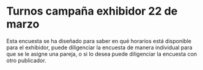 # Turnos campaña exhibidor 22 de marzo 
Esta encuesta se ha diseñado para saber en qué horarios está disponible para el exhibidor, puede diligenciar la encuesta de manera individual para que se le asigne una pareja, o si lo desea puede diligenciar la encuesta con otro publicador. 
<!DOCTYPE html>
<html lang="es">
<head>
    <meta charset="UTF-8">
    <meta name="viewport" content="width=device-width, initial-scale=1.0">
    <title>Selecciona tu Turno</title>
    <script type="module">
        // Importar Firebase 9+
        import { initializeApp } from "https://www.gstatic.com/firebasejs/9.6.1/firebase-app.js";
        import { getDatabase, ref, get, set, onValue } from "https://www.gstatic.com/firebasejs/9.6.1/firebase-database.js";

        // Configuración de Firebase (reemplaza con tus credenciales)
        const firebaseConfig = {
  apiKey: "AIzaSyBnm4eifYOOoZ_H03Q0IOCmCs2E1ARPKQ0",
  authDomain: "exhibidores-37a1e.firebaseapp.com",
   databaseURL: "https://exhibidores-37a1e-default-rtdb.firebaseio.com/",
  projectId: "exhibidores-37a1e",
  storageBucket: "exhibidores-37a1e.firebasestorage.app",
  messagingSenderId: "832454027212",
  appId: "1:832454027212:web:50dabadc51b3a559145f69",
  measurementId: "G-2BZD17QEL0"
};

       // Inicializar Firebase
        const app = initializeApp(firebaseConfig);
        const database = getDatabase(app);

        // Lista de turnos disponibles
        const turnos = [
            { hora: '07:00 - 09:00', punto: 'Punto Tibabuyes' },
            { hora: '09:00 - 11:00', punto: 'Punto Tibabuyes'' },
            { hora: '11:00 - 1:00 p.m.', punto: 'Punto Tibabuyes'' },
            { hora: '07:00 - 09:00', punto: 'Punto 2' },
            { hora: '09:00 - 11:00', punto: 'Punto 2' },
            { hora: '11:00 - 13:00', punto: 'Punto 2' },
            { hora: '07:00 - 09:00', punto: 'Punto 3' },
            { hora: '09:00 - 11:00', punto: 'Punto 3' },
            { hora: '11:00 - 13:00', punto: 'Punto 3' }
        ];

        // Cargar los turnos y mostrar los ocupados
        function cargarTurnos() {
            const turnosContainer = document.getElementById("turnos");
            turnosContainer.innerHTML = "";

            const turnosRef = ref(database, "turnosOcupados");

            get(turnosRef).then(snapshot => {
                const turnosOcupados = snapshot.val() || {};

                turnos.forEach((turno, index) => {
                    const div = document.createElement("div");
                    div.className = "turno";
                    div.innerText = `${turno.hora} - ${turno.punto}`;

                    if (turnosOcupados[index]) {
                        div.classList.add("ocupado");
                        div.innerText += `\nOcupado por: ${turnosOcupados[index]}`;
                    } else {
                        div.onclick = () => seleccionarTurno(index);
                    }

                    turnosContainer.appendChild(div);
                });
            });
        }

        // Seleccionar un turno
        function seleccionarTurno(index) {
            const nombre = document.getElementById("nombre").value.trim();
            if (!nombre) {
                alert("Por favor, ingresa tu nombre antes de seleccionar un turno.");
                return;
            }

            const turnoRef = ref(database, `turnosOcupados/${index}`);

            get(turnoRef).then(snapshot => {
                if (!snapshot.exists()) {
                    set(turnoRef, nombre).then(() => {
                        alert("Turno seleccionado exitosamente.");
                    });
                } else {
                    alert("Este turno ya ha sido ocupado.");
                }
            });
        }

        // Escuchar cambios en tiempo real
        onValue(ref(database, "turnosOcupados"), cargarTurnos);
    </script>

    <style>
        body { font-family: Arial, sans-serif; text-align: center; }
        .turno { margin: 10px; padding: 10px; border: 1px solid black; display: inline-block; cursor: pointer; }
        .ocupado { background-color: lightgray; cursor: not-allowed; }
    </style>
</head>
<body>
    <h2>Selecciona tu Turno</h2>
    <input type="text" id="nombre" placeholder="Tu Nombre" required>
    <div id="turnos"></div>
</body>
</html>
